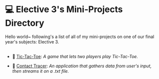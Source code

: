 # 💻 Elective 3's Mini-Projects Directory
Hello world~ following's a list of all of my mini-projects on one of our final year's subjects: Elective 3.
<br /><br />
- 🎲 [Tic-Tac-Toe](https://github.com/benedictfernando/vb-tic-tac-toe):
_A game that lets two players play Tic-Tac-Toe._

- 🦠 [Contact Tracer](https://github.com/benedictfernando/vb-contactTracer):
_An application that gathers data from user's input, then streams it on a .txt file._

